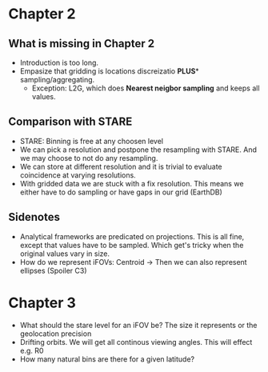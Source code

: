 # Chapter 2
## What is missing in Chapter 2

- Introduction is too long. 
- Empasize that gridding is  locations discreizatio **PLUS*** sampling/aggregating.
	- Exception: L2G, which does  **Nearest neigbor sampling** and keeps all values. 

## Comparison with STARE
- STARE: Binning is free at any choosen level
- We can pick a resolution and postpone the resampling with STARE. And we may choose to not do any resampling.
- We can store at different resolution and it is trivial to evaluate coincidence at varying resolutions.
- With gridded data we are stuck with a fix resolution. This means we either have to do sampling or have gaps in our grid (EarthDB)

## Sidenotes
- Analytical frameworks are predicated on projections. This is all fine, except that values have to be sampled. Which get's tricky when the original values vary in size.
- How do we represent iFOVs: Centroid -> Then we can also represent ellipses (Spoiler C3)


# Chapter 3
- What should the stare level for an iFOV be?  The size it represents or the geolocation precision
- Drifting orbits. We will get all continous viewing angles. This will effect e.g. R0 
- How many natural bins are there for a given latitude?